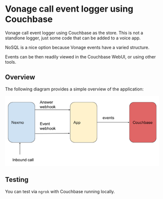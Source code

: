 # Vonage call event logger using Couchbase

Vonage call event logger using Couchbase as the store. This is not a standlone logger, just some code that can be added to a voice app. 

NoSQL is a nice option because Vonage events have a varied structure.

Events can be then readily viewed in the Couchbase WebUI, or using other tools. 

## Overview

The following diagram provides a simple overview of the application:

![Overview](./images/overview.png)

## Testing

You can test via `ngrok` with Couchbase running locally.
